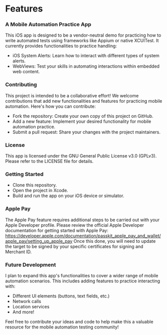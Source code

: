 # Features
### A Mobile Automation Practice App

This iOS app is designed to be a vendor-neutral demo for practicing how to write automated tests using frameworks like Appium or native XCUITest. It currently provides functionalities to practice handling:

- iOS System Alerts: Learn how to interact with different types of system alerts.
- WebViews: Test your skills in automating interactions within embedded web content.

### Contributing
This project is intended to be a collaborative effort! We welcome contributions that add new functionalities and features for practicing mobile automation.  Here's how you can contribute:

- Fork the repository: Create your own copy of this project on GitHub.
- Add a new feature: Implement your desired functionality for mobile automation practice.
- Submit a pull request: Share your changes with the project maintainers.

### License
This app is licensed under the GNU General Public License v3.0 (GPLv3). Please refer to the LICENSE file for details.

### Getting Started
- Clone this repository.
- Open the project in Xcode.
- Build and run the app on your iOS device or simulator.

### Apple Pay
The Apple Pay feature requires additional steps to be carried out with your Apple Developer profile. Please review the official Apple Developer documentation for getting started with Apple Pay: https://developer.apple.com/documentation/passkit_apple_pay_and_wallet/apple_pay/setting_up_apple_pay
Once this done, you will need to update the target to be signed by your specific certificates for signing and Merchant ID.

### Future Development
I plan to expand this app's functionalities to cover a wider range of mobile automation scenarios. This includes adding features to practice interacting with:
- Different UI elements (buttons, text fields, etc.)
- Network calls
- Location services
- And more!

Feel free to contribute your ideas and code to help make this a valuable resource for the mobile automation testing community!
